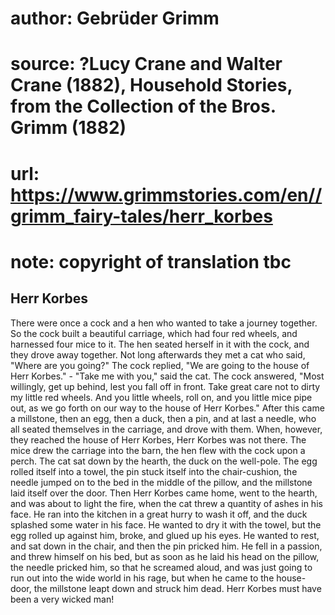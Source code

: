 # author: Gebrüder Grimm
# source: ?Lucy Crane and Walter Crane (1882), Household Stories, from the Collection of the Bros. Grimm (1882)
# url: https://www.grimmstories.com/en//grimm_fairy-tales/herr_korbes
# note: copyright of translation tbc

## Herr Korbes 

There were once a cock and a hen who wanted to take a journey together.
So the cock built a beautiful carriage, which had four red wheels, and
harnessed four mice to it. The hen seated herself in it with the cock,
and they drove away together. Not long afterwards they met a cat who
said, "Where are you going?" The cock replied, "We are going to the
house of Herr Korbes." - "Take me with you," said the cat. The cock
answered, "Most willingly, get up behind, lest you fall off in front.
Take great care not to dirty my little red wheels. And you little
wheels, roll on, and you little mice pipe out, as we go forth on our way
to the house of Herr Korbes."
After this came a millstone, then an egg, then a duck, then a pin, and
at last a needle, who all seated themselves in the carriage, and drove
with them. When, however, they reached the house of Herr Korbes, Herr
Korbes was not there. The mice drew the carriage into the barn, the hen
flew with the cock upon a perch. The cat sat down by the hearth, the
duck on the well-pole. The egg rolled itself into a towel, the pin stuck
itself into the chair-cushion, the needle jumped on to the bed in the
middle of the pillow, and the millstone laid itself over the door. Then
Herr Korbes came home, went to the hearth, and was about to light the
fire, when the cat threw a quantity of ashes in his face. He ran into
the kitchen in a great hurry to wash it off, and the duck splashed some
water in his face. He wanted to dry it with the towel, but the egg
rolled up against him, broke, and glued up his eyes. He wanted to rest,
and sat down in the chair, and then the pin pricked him. He fell in a
passion, and threw himself on his bed, but as soon as he laid his head
on the pillow, the needle pricked him, so that he screamed aloud, and
was just going to run out into the wide world in his rage, but when he
came to the house-door, the millstone leapt down and struck him dead.
Herr Korbes must have been a very wicked man!
